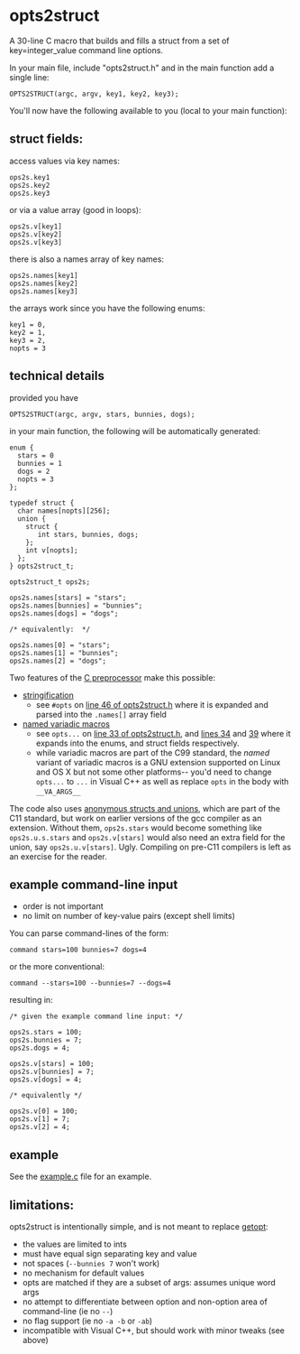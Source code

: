 opts2struct
===========

A 30-line C macro that builds and fills a struct from a set of key=integer_value command line options.


In your main file, include "opts2struct.h" and in the main function add a single line:

    OPTS2STRUCT(argc, argv, key1, key2, key3);

You'll now have the following available to you (local to your main function):


struct fields:
--------------

access values via key names:

    ops2s.key1
    ops2s.key2
    ops2s.key3

or via a value array (good in loops):

    ops2s.v[key1]
    ops2s.v[key2]
    ops2s.v[key3]

there is also a names array of key names:

    ops2s.names[key1]
    ops2s.names[key2]
    ops2s.names[key3]

the arrays work since you have the following enums:

    key1 = 0,
    key2 = 1,
    key3 = 2,
    nopts = 3

technical details
-----------------

provided you have 

    OPTS2STRUCT(argc, argv, stars, bunnies, dogs);

in your main function, the following will be automatically generated:

    enum {
      stars = 0
      bunnies = 1
      dogs = 2
      nopts = 3
    };
    
    typedef struct {
      char names[nopts][256];
      union {
        struct {
           int stars, bunnies, dogs;
        };
        int v[nopts];
      };
    } opts2struct_t;
    
    opts2struct_t ops2s;
    
    ops2s.names[stars] = "stars";
    ops2s.names[bunnies] = "bunnies";
    ops2s.names[dogs] = "dogs";

    /* equivalently:  */
    
    ops2s.names[0] = "stars";
    ops2s.names[1] = "bunnies";
    ops2s.names[2] = "dogs";

Two features of the [C preprocessor](https://gcc.gnu.org/onlinedocs/cpp/index.html#Top) make this possible:
- [stringification](https://gcc.gnu.org/onlinedocs/cpp/Stringification.html#Stringification)
    - see `#opts` on [line 46 of opts2struct.h](https://github.com/bdsinger/opts2struct/blob/master/opts2struct.h#L46) where it is expanded and parsed into the `.names[]` array field
- [named variadic macros](https://gcc.gnu.org/onlinedocs/cpp/Variadic-Macros.html#Variadic-Macros)
    - see `opts...` on [line 33 of opts2struct.h](https://github.com/bdsinger/opts2struct/blob/master/opts2struct.h#L33), and [lines 34](https://github.com/bdsinger/opts2struct/blob/master/opts2struct.h#L34) and [39](https://github.com/bdsinger/opts2struct/blob/master/opts2struct.h#L39)  where it expands into the enums, and struct fields respectively.
    - while variadic macros are part of the C99 standard, the _named_ variant of variadic macros is a GNU extension supported on Linux and OS X but not some other platforms-- you'd need to change `opts...` to `...` in Visual C++ as well as replace `opts` in the body with `__VA_ARGS__`

The code also uses [anonymous structs and unions](https://gcc.gnu.org/onlinedocs/gcc/Unnamed-Fields.html), which are part of the C11 standard, but work on earlier versions of the gcc compiler as an extension. Without them, `ops2s.stars` would become something like `ops2s.u.s.stars` and `ops2s.v[stars]` would also need an extra field for the union, say `ops2s.u.v[stars]`. Ugly. Compiling on pre-C11 compilers is left as an exercise for the reader.

example command-line input
--------------------------

- order is not important
- no limit on number of key-value pairs (except shell limits)

You can parse command-lines of the form:

    command stars=100 bunnies=7 dogs=4

or the more conventional:

    command --stars=100 --bunnies=7 --dogs=4

resulting in:

    /* given the example command line input: */

    ops2s.stars = 100;
    ops2s.bunnies = 7;
    ops2s.dogs = 4;
    
    ops2s.v[stars] = 100;
    ops2s.v[bunnies] = 7;
    ops2s.v[dogs] = 4;
    
    /* equivalently */
    
    ops2s.v[0] = 100;
    ops2s.v[1] = 7;
    ops2s.v[2] = 4;
    
    
example
------
See the [example.c](https://github.com/bdsinger/opts2struct/blob/master/example.c) file for an example.

limitations:
------
opts2struct is intentionally simple, and is not meant to replace [getopt](http://en.wikipedia.org/wiki/Getopt): 
- the values are limited to ints
- must have equal sign separating key and value
- not spaces (`--bunnies 7` won't work)
- no mechanism for default values
- opts are matched if they are a subset of args: assumes unique word args
- no attempt to differentiate between option and non-option area of command-line (ie no `--`)
- no flag support (ie no `-a -b` or `-ab`)
- incompatible with Visual C++, but should work with minor tweaks (see above)
